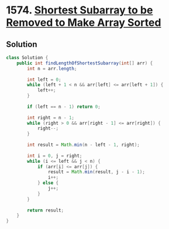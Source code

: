 # 1574. [Shortest Subarray to be Removed to Make Array Sorted](https://leetcode.com/problems/shortest-subarray-to-be-removed-to-make-array-sorted/description/?envType=daily-question&envId=2024-11-15)

## Solution

```java
class Solution {
    public int findLengthOfShortestSubarray(int[] arr) {
        int n = arr.length;
        
        int left = 0;
        while (left + 1 < n && arr[left] <= arr[left + 1]) {
            left++;
        }
        
        if (left == n - 1) return 0;
        
        int right = n - 1;
        while (right > 0 && arr[right - 1] <= arr[right]) {
            right--;
        }
        
        int result = Math.min(n - left - 1, right);
        
        int i = 0, j = right;
        while (i <= left && j < n) {
            if (arr[i] <= arr[j]) {
                result = Math.min(result, j - i - 1);
                i++;
            } else {
                j++;
            }
        }
        
        return result;
    }
}
```

